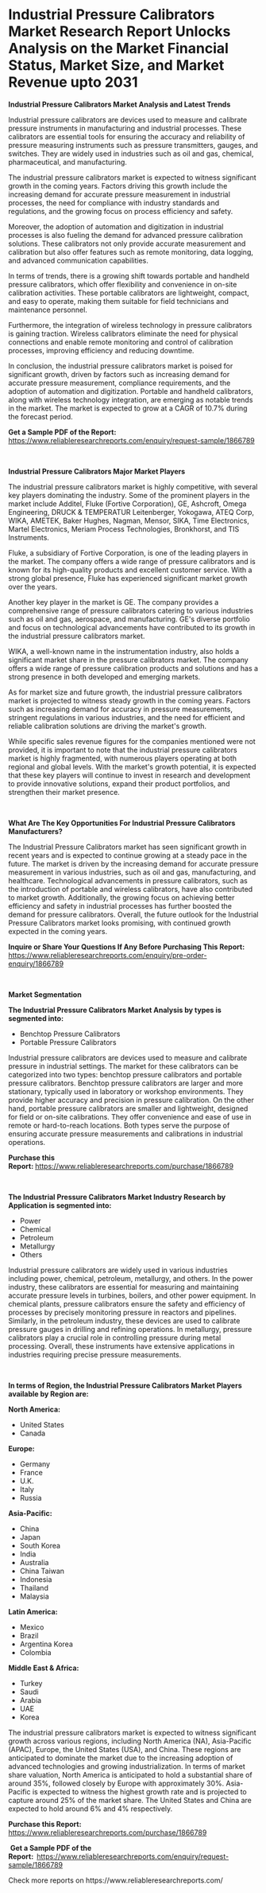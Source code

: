 <p><h1>Industrial Pressure Calibrators Market Research Report Unlocks Analysis on the Market Financial Status, Market Size, and Market Revenue upto 2031</h1></p><p><strong>Industrial Pressure Calibrators Market Analysis and Latest Trends</strong></p>
<p><p>Industrial pressure calibrators are devices used to measure and calibrate pressure instruments in manufacturing and industrial processes. These calibrators are essential tools for ensuring the accuracy and reliability of pressure measuring instruments such as pressure transmitters, gauges, and switches. They are widely used in industries such as oil and gas, chemical, pharmaceutical, and manufacturing.</p><p>The industrial pressure calibrators market is expected to witness significant growth in the coming years. Factors driving this growth include the increasing demand for accurate pressure measurement in industrial processes, the need for compliance with industry standards and regulations, and the growing focus on process efficiency and safety.</p><p>Moreover, the adoption of automation and digitization in industrial processes is also fueling the demand for advanced pressure calibration solutions. These calibrators not only provide accurate measurement and calibration but also offer features such as remote monitoring, data logging, and advanced communication capabilities.</p><p>In terms of trends, there is a growing shift towards portable and handheld pressure calibrators, which offer flexibility and convenience in on-site calibration activities. These portable calibrators are lightweight, compact, and easy to operate, making them suitable for field technicians and maintenance personnel.</p><p>Furthermore, the integration of wireless technology in pressure calibrators is gaining traction. Wireless calibrators eliminate the need for physical connections and enable remote monitoring and control of calibration processes, improving efficiency and reducing downtime.</p><p>In conclusion, the industrial pressure calibrators market is poised for significant growth, driven by factors such as increasing demand for accurate pressure measurement, compliance requirements, and the adoption of automation and digitization. Portable and handheld calibrators, along with wireless technology integration, are emerging as notable trends in the market. The market is expected to grow at a CAGR of 10.7% during the forecast period.</p></p>
<p><strong>Get a Sample PDF of the Report:&nbsp;</strong> <a href="https://www.reliableresearchreports.com/enquiry/request-sample/1866789">https://www.reliableresearchreports.com/enquiry/request-sample/1866789</a></p>
<p>&nbsp;</p>
<p><strong>Industrial Pressure Calibrators Major Market Players</strong></p>
<p><p>The industrial pressure calibrators market is highly competitive, with several key players dominating the industry. Some of the prominent players in the market include Additel, Fluke (Fortive Corporation), GE, Ashcroft, Omega Engineering, DRUCK & TEMPERATUR Leitenberger, Yokogawa, ATEQ Corp, WIKA, AMETEK, Baker Hughes, Nagman, Mensor, SIKA, Time Electronics, Martel Electronics, Meriam Process Technologies, Bronkhorst, and TIS Instruments.</p><p>Fluke, a subsidiary of Fortive Corporation, is one of the leading players in the market. The company offers a wide range of pressure calibrators and is known for its high-quality products and excellent customer service. With a strong global presence, Fluke has experienced significant market growth over the years.</p><p>Another key player in the market is GE. The company provides a comprehensive range of pressure calibrators catering to various industries such as oil and gas, aerospace, and manufacturing. GE's diverse portfolio and focus on technological advancements have contributed to its growth in the industrial pressure calibrators market.</p><p>WIKA, a well-known name in the instrumentation industry, also holds a significant market share in the pressure calibrators market. The company offers a wide range of pressure calibration products and solutions and has a strong presence in both developed and emerging markets.</p><p>As for market size and future growth, the industrial pressure calibrators market is projected to witness steady growth in the coming years. Factors such as increasing demand for accuracy in pressure measurements, stringent regulations in various industries, and the need for efficient and reliable calibration solutions are driving the market's growth.</p><p>While specific sales revenue figures for the companies mentioned were not provided, it is important to note that the industrial pressure calibrators market is highly fragmented, with numerous players operating at both regional and global levels. With the market's growth potential, it is expected that these key players will continue to invest in research and development to provide innovative solutions, expand their product portfolios, and strengthen their market presence.</p></p>
<p>&nbsp;</p>
<p><strong>What Are The Key Opportunities For Industrial Pressure Calibrators Manufacturers?</strong></p>
<p><p>The Industrial Pressure Calibrators market has seen significant growth in recent years and is expected to continue growing at a steady pace in the future. The market is driven by the increasing demand for accurate pressure measurement in various industries, such as oil and gas, manufacturing, and healthcare. Technological advancements in pressure calibrators, such as the introduction of portable and wireless calibrators, have also contributed to market growth. Additionally, the growing focus on achieving better efficiency and safety in industrial processes has further boosted the demand for pressure calibrators. Overall, the future outlook for the Industrial Pressure Calibrators market looks promising, with continued growth expected in the coming years.</p></p>
<p><strong>Inquire or Share Your Questions If Any Before Purchasing This Report:</strong> <a href="https://www.reliableresearchreports.com/enquiry/pre-order-enquiry/1866789">https://www.reliableresearchreports.com/enquiry/pre-order-enquiry/1866789</a></p>
<p>&nbsp;</p>
<p><strong>Market Segmentation</strong></p>
<p><strong>The Industrial Pressure Calibrators Market Analysis by types is segmented into:</strong></p>
<p><ul><li>Benchtop Pressure Calibrators</li><li>Portable Pressure Calibrators</li></ul></p>
<p><p>Industrial pressure calibrators are devices used to measure and calibrate pressure in industrial settings. The market for these calibrators can be categorized into two types: benchtop pressure calibrators and portable pressure calibrators. Benchtop pressure calibrators are larger and more stationary, typically used in laboratory or workshop environments. They provide higher accuracy and precision in pressure calibration. On the other hand, portable pressure calibrators are smaller and lightweight, designed for field or on-site calibrations. They offer convenience and ease of use in remote or hard-to-reach locations. Both types serve the purpose of ensuring accurate pressure measurements and calibrations in industrial operations.</p></p>
<p><strong>Purchase this Report:&nbsp;</strong><a href="https://www.reliableresearchreports.com/purchase/1866789">https://www.reliableresearchreports.com/purchase/1866789</a></p>
<p>&nbsp;</p>
<p><strong>The Industrial Pressure Calibrators Market Industry Research by Application is segmented into:</strong></p>
<p><ul><li>Power</li><li>Chemical</li><li>Petroleum</li><li>Metallurgy</li><li>Others</li></ul></p>
<p><p>Industrial pressure calibrators are widely used in various industries including power, chemical, petroleum, metallurgy, and others. In the power industry, these calibrators are essential for measuring and maintaining accurate pressure levels in turbines, boilers, and other power equipment. In chemical plants, pressure calibrators ensure the safety and efficiency of processes by precisely monitoring pressure in reactors and pipelines. Similarly, in the petroleum industry, these devices are used to calibrate pressure gauges in drilling and refining operations. In metallurgy, pressure calibrators play a crucial role in controlling pressure during metal processing. Overall, these instruments have extensive applications in industries requiring precise pressure measurements.</p></p>
<p>&nbsp;</p>
<p><strong>In terms of Region, the Industrial Pressure Calibrators Market Players available by Region are:</strong></p>
<p>
    <p> <strong> North America: </strong>
        <ul>
            <li>United States</li>
            <li>Canada</li>
        </ul>
        </p> 
    <p> <strong> Europe: </strong>
        <ul>
            <li>Germany</li>
            <li>France</li>
            <li>U.K.</li>
            <li>Italy</li>
            <li>Russia</li>
        </ul>
        </p> 
    <p> <strong> Asia-Pacific: </strong>
        <ul>
            <li>China</li>
            <li>Japan</li>
            <li>South Korea</li>
            <li>India</li>
            <li>Australia</li>
            <li>China Taiwan</li>
            <li>Indonesia</li>
            <li>Thailand</li>
            <li>Malaysia</li>
        </ul>
        </p> 
    <p> <strong> Latin America: </strong>
        <ul>
            <li>Mexico</li>
            <li>Brazil</li>
            <li>Argentina Korea</li>
            <li>Colombia</li>
        </ul>
        </p> 
    <p> <strong> Middle East & Africa: </strong>
        <ul>
            <li>Turkey</li>
            <li>Saudi</li>
            <li>Arabia</li>
            <li>UAE</li>
            <li>Korea</li>
        </ul>
    </p>
    </p>
<p><p>The industrial pressure calibrators market is expected to witness significant growth across various regions, including North America (NA), Asia-Pacific (APAC), Europe, the United States (USA), and China. These regions are anticipated to dominate the market due to the increasing adoption of advanced technologies and growing industrialization. In terms of market share valuation, North America is anticipated to hold a substantial share of around 35%, followed closely by Europe with approximately 30%. Asia-Pacific is expected to witness the highest growth rate and is projected to capture around 25% of the market share. The United States and China are expected to hold around 6% and 4% respectively.</p></p>
<p><strong>Purchase this Report: </strong><a href="https://www.reliableresearchreports.com/purchase/1866789">https://www.reliableresearchreports.com/purchase/1866789</a></p>
<p>&nbsp;<strong>Get a Sample PDF of the Report:&nbsp;&nbsp;</strong><a href="https://www.reliableresearchreports.com/enquiry/request-sample/1866789">https://www.reliableresearchreports.com/enquiry/request-sample/1866789</a></p>
<p><strong></strong></p>
<p>Check more reports on https://www.reliableresearchreports.com/</p>